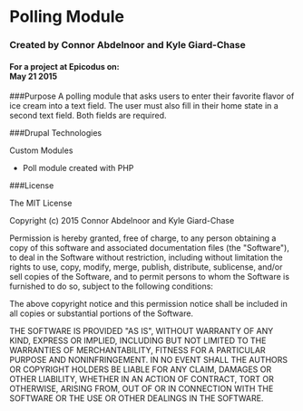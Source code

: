 # Polling Module
### Created by Connor Abdelnoor and Kyle Giard-Chase
#### For a project at Epicodus on: </br> May 21 2015

###Purpose
A polling module that asks users to enter their favorite flavor of ice cream into a text field. The user must also fill in their home state in a second text field. Both fields are required.

###Drupal Technologies

Custom Modules
* Poll module created with PHP

###License

The MIT License

Copyright (c) 2015 Connor Abdelnoor and Kyle Giard-Chase

Permission is hereby granted, free of charge, to any person obtaining a copy
of this software and associated documentation files (the "Software"), to deal
in the Software without restriction, including without limitation the rights
to use, copy, modify, merge, publish, distribute, sublicense, and/or sell
copies of the Software, and to permit persons to whom the Software is
furnished to do so, subject to the following conditions:

The above copyright notice and this permission notice shall be included in
all copies or substantial portions of the Software.

THE SOFTWARE IS PROVIDED "AS IS", WITHOUT WARRANTY OF ANY KIND, EXPRESS OR
IMPLIED, INCLUDING BUT NOT LIMITED TO THE WARRANTIES OF MERCHANTABILITY,
FITNESS FOR A PARTICULAR PURPOSE AND NONINFRINGEMENT. IN NO EVENT SHALL THE
AUTHORS OR COPYRIGHT HOLDERS BE LIABLE FOR ANY CLAIM, DAMAGES OR OTHER
LIABILITY, WHETHER IN AN ACTION OF CONTRACT, TORT OR OTHERWISE, ARISING FROM,
OUT OF OR IN CONNECTION WITH THE SOFTWARE OR THE USE OR OTHER DEALINGS IN
THE SOFTWARE.

